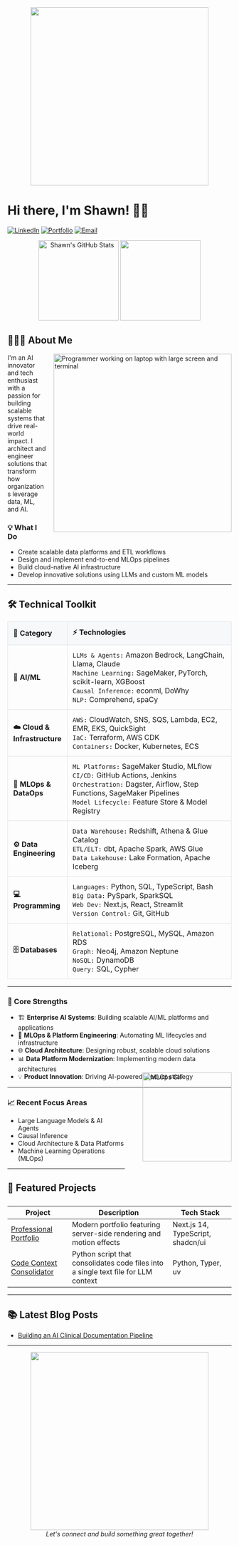 <div align="center">
  <img src="https://media.giphy.com/media/j5hWF2V3RlNGItTkGc/giphy.gif" width="400"/>
</div>
  
  # Hi there, I'm Shawn! 👋🏾
  
[![LinkedIn](https://img.shields.io/badge/LinkedIn-0077B5?style=flat&logo=linkedin&logoColor=white)](https://www.linkedin.com/in/shawnalbert/)
[![Portfolio](https://img.shields.io/badge/Portfolio-0047AB?style=flat&logo=google-chrome&logoColor=white)](https://portfolio.shawn-albert.com)
[![Email](https://img.shields.io/badge/Email-D14836?style=flat&logo=gmail&logoColor=white)](mailto:contact@shawn-albert.com)
</div>

<div align="center">
  <img height="180em" src="https://github-readme-stats-sigma-five.vercel.app/api?username=shawn-albert&show_icons=true&theme=radical&include_all_commits=true&count_private=true" alt="Shawn's GitHub Stats"/>
  <img height="180em" src="https://github-readme-stats.vercel.app/api/top-langs/?username=shawn-albert&layout=compact&langs_count=7&theme=radical&hide=Jupyter%20Notebook"/>
</div>

## 👨🏾‍💻 About Me 

<p align="left">
  <img align="right" src="https://media1.giphy.com/media/v1.Y2lkPTc5MGI3NjExY2JkYzA1YXYxbHJ1MDc2ODhkaGo2dDBsZXlneXpyYmhkajh4Z2NrcSZlcD12MV9pbnRlcm5hbF9naWZfYnlfaWQmY3Q9cw/jdPMeyv9rn0hZHh8n9/giphy.webp" width="400" style="max-width: 100%; height: auto; margin-left: 15px;" alt="Programmer working on laptop with large screen and terminal"/>
  I'm an AI innovator and tech enthusiast with a passion for building scalable systems that drive real-world impact. I architect and engineer solutions that transform how organizations leverage data, ML, and AI.
</p>

### 💡 What I Do 
- Create scalable data platforms and ETL workflows
- Design and implement end-to-end MLOps pipelines
- Build cloud-native AI infrastructure
- Develop innovative solutions using LLMs and custom ML models

---
## 🛠️ Technical Toolkit

</div>

<table width="100%" style="border-collapse: collapse; border-spacing: 0;">
<tr>
<th width="20%" align="left" style="background-color: #f6f8fa; padding: 12px; border: 1px solid #dfe2e5;">
 📑 Category
</th>
<th width="80%" align="left" style="background-color: #f6f8fa; padding: 12px; border: 1px solid #dfe2e5;">
⚡ Technologies
</th>
</tr>
<tr>
<td style="padding: 12px; border: 1px solid #dfe2e5;"><strong>🤖 AI/ML</strong></td>
<td style="padding: 12px; border: 1px solid #dfe2e5;">
<code>LLMs & Agents:</code> Amazon Bedrock, LangChain, Llama, Claude<br>
<code>Machine Learning:</code> SageMaker, PyTorch, scikit-learn, XGBoost<br>
<code>Causal Inference:</code> econml, DoWhy<br>
<code>NLP:</code> Comprehend, spaCy
</td>
</tr>
<tr>
<td style="padding: 12px; border: 1px solid #dfe2e5;"><strong>☁️ Cloud & Infrastructure</strong></td>
<td style="padding: 12px; border: 1px solid #dfe2e5;">
<code>AWS:</code> CloudWatch, SNS, SQS, Lambda, EC2, EMR, EKS, QuickSight<br>
<code>IaC:</code> Terraform, AWS CDK<br>
<code>Containers:</code> Docker, Kubernetes, ECS
</td>
</tr>
<tr>
<td style="padding: 12px; border: 1px solid #dfe2e5;"><strong>🔄 MLOps & DataOps</strong></td>
<td style="padding: 12px; border: 1px solid #dfe2e5;">
<code>ML Platforms:</code> SageMaker Studio, MLflow<br>
<code>CI/CD:</code> GitHub Actions, Jenkins<br>
<code>Orchestration:</code> Dagster, Airflow, Step Functions, SageMaker Pipelines<br>
<code>Model Lifecycle:</code> Feature Store & Model Registry
</td>
</tr>
<tr>
<td style="padding: 12px; border: 1px solid #dfe2e5;"><strong>⚙️ Data Engineering</strong></td>
<td style="padding: 12px; border: 1px solid #dfe2e5;">
<code>Data Warehouse:</code> Redshift, Athena & Glue Catalog<br>
<code>ETL/ELT:</code> dbt, Apache Spark, AWS Glue<br>
<code>Data Lakehouse:</code> Lake Formation, Apache Iceberg
</td>
</tr>
<tr>
<td style="padding: 12px; border: 1px solid #dfe2e5;"><strong>💻 Programming</strong></td>
<td style="padding: 12px; border: 1px solid #dfe2e5;">
<code>Languages:</code> Python, SQL, TypeScript, Bash<br>
<code>Big Data:</code> PySpark, SparkSQL<br>
<code>Web Dev:</code> Next.js, React, Streamlit<br>
<code>Version Control:</code> Git, GitHub
</td>
</tr>
<tr>
<td style="padding: 12px; border: 1px solid #dfe2e5;"><strong>🗄️ Databases</strong></td>
<td style="padding: 12px; border: 1px solid #dfe2e5;">
<code>Relational:</code> PostgreSQL, MySQL, Amazon RDS<br>
<code>Graph:</code> Neo4j, Amazon Neptune<br>
<code>NoSQL:</code> DynamoDB<br>
<code>Query:</code> SQL, Cypher
</td>
</tr>
</table>

---
### 🎯 Core Strengths
- 🏗️ **Enterprise AI Systems**: Building scalable AI/ML platforms and applications
- 🔧 **MLOps & Platform Engineering**: Automating ML lifecycles and infrastructure
- 🌐 **Cloud Architecture**: Designing robust, scalable cloud solutions
- 📊 **Data Platform Modernization**: Implementing modern data architectures
- 💡 **Product Innovation**: Driving AI-powered product strategy

---
### 📈 Recent Focus Areas 
<p align="left">
  <img align="right" src="https://media4.giphy.com/media/v1.Y2lkPTc5MGI3NjExejkyaXU1OTYyMW8yb3U3b3p3azVpaGp2ejhvM2V6YnMzOTQ3eDE4NyZlcD12MV9pbnRlcm5hbF9naWZfYnlfaWQmY3Q9dHM/nanApWpwTQGmUF5kDE/giphy.webp" width="200" style="margin-left: 40px; position: relative; top: 50%; transform: translateY(-50%);" alt="MLOps GIF"/>

- Large Language Models & AI Agents
- Causal Inference
- Cloud Architecture & Data Platforms
- Machine Learning Operations (MLOps)
</p>

---

## 📂 Featured Projects

| Project | Description | Tech Stack |
|---------|-------------|------------|
| [Professional Portfolio](https://github.com/shawn-albert/portfolio) | Modern portfolio featuring server-side rendering and motion effects | Next.js 14, TypeScript, shadcn/ui |
| [Code Context Consolidator](https://gist.github.com/shawn-albert/6352144b03e4650916d2fcbac25aa533) | Python script that consolidates code files into a single text file for LLM context | Python, Typer, uv |

---
## 📚 Latest Blog Posts

<!-- BLOG-POST-LIST:START -->
- [Building an AI Clinical Documentation Pipeline](https://portfolio.shawn-albert.com/blog/building-ai-clinical-documentation-pipeline)
<!-- BLOG-POST-LIST:END -->


---

<div align="center">
  <img src="https://media3.giphy.com/media/v1.Y2lkPTc5MGI3NjExdm11aG51am1hd3dhODU2Z3BmMWR0dHg1ZGlzOXNodTZxOHZsaWI2ZCZlcD12MV9pbnRlcm5hbF9naWZfYnlfaWQmY3Q9cw/QJ8bR5An4VC59FvVcx/giphy.webp" width="400"/>
</div>

<div align="center">
  <i>Let's connect and build something great together!</i>
</div>
